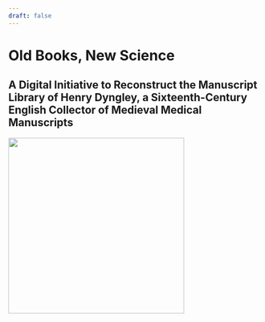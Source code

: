 ```yaml
---
draft: false
---
```

# Old Books, New Science
## A Digital Initiative to Reconstruct the Manuscript Library of Henry Dyngley, a Sixteenth-Century English Collector of Medieval Medical Manuscripts

<img src="https://iiif.wellcomecollection.org/image/b19608652_MS_244_0013.JP2/full/2048%2C/0/default.jpg" width="350px">


